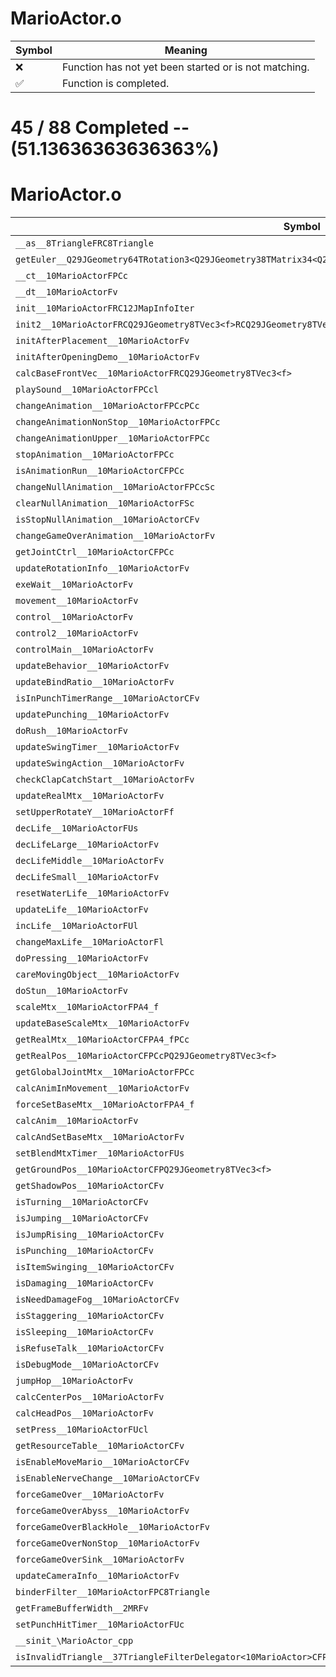 # MarioActor.o
| Symbol | Meaning 
| ------------- | ------------- 
| :x: | Function has not yet been started or is not matching. 
| :white_check_mark: | Function is completed. 


# 45 / 88 Completed -- (51.13636363636363%)
# MarioActor.o
| Symbol | Decompiled? |
| ------------- | ------------- |
| `__as__8TriangleFRC8Triangle` | :white_check_mark: |
| `getEuler__Q29JGeometry64TRotation3<Q29JGeometry38TMatrix34<Q29JGeometry13SMatrix34C<f>>>CFRQ29JGeometry8TVec3<f>` | :x: |
| `__ct__10MarioActorFPCc` | :white_check_mark: |
| `__dt__10MarioActorFv` | :x: |
| `init__10MarioActorFRC12JMapInfoIter` | :white_check_mark: |
| `init2__10MarioActorFRCQ29JGeometry8TVec3<f>RCQ29JGeometry8TVec3<f>l` | :white_check_mark: |
| `initAfterPlacement__10MarioActorFv` | :white_check_mark: |
| `initAfterOpeningDemo__10MarioActorFv` | :white_check_mark: |
| `calcBaseFrontVec__10MarioActorFRCQ29JGeometry8TVec3<f>` | :white_check_mark: |
| `playSound__10MarioActorFPCcl` | :white_check_mark: |
| `changeAnimation__10MarioActorFPCcPCc` | :white_check_mark: |
| `changeAnimationNonStop__10MarioActorFPCc` | :white_check_mark: |
| `changeAnimationUpper__10MarioActorFPCc` | :white_check_mark: |
| `stopAnimation__10MarioActorFPCc` | :white_check_mark: |
| `isAnimationRun__10MarioActorCFPCc` | :white_check_mark: |
| `changeNullAnimation__10MarioActorFPCcSc` | :white_check_mark: |
| `clearNullAnimation__10MarioActorFSc` | :x: |
| `isStopNullAnimation__10MarioActorCFv` | :white_check_mark: |
| `changeGameOverAnimation__10MarioActorFv` | :white_check_mark: |
| `getJointCtrl__10MarioActorCFPCc` | :white_check_mark: |
| `updateRotationInfo__10MarioActorFv` | :x: |
| `exeWait__10MarioActorFv` | :white_check_mark: |
| `movement__10MarioActorFv` | :white_check_mark: |
| `control__10MarioActorFv` | :white_check_mark: |
| `control2__10MarioActorFv` | :white_check_mark: |
| `controlMain__10MarioActorFv` | :white_check_mark: |
| `updateBehavior__10MarioActorFv` | :white_check_mark: |
| `updateBindRatio__10MarioActorFv` | :white_check_mark: |
| `isInPunchTimerRange__10MarioActorCFv` | :white_check_mark: |
| `updatePunching__10MarioActorFv` | :white_check_mark: |
| `doRush__10MarioActorFv` | :white_check_mark: |
| `updateSwingTimer__10MarioActorFv` | :white_check_mark: |
| `updateSwingAction__10MarioActorFv` | :white_check_mark: |
| `checkClapCatchStart__10MarioActorFv` | :x: |
| `updateRealMtx__10MarioActorFv` | :white_check_mark: |
| `setUpperRotateY__10MarioActorFf` | :x: |
| `decLife__10MarioActorFUs` | :white_check_mark: |
| `decLifeLarge__10MarioActorFv` | :white_check_mark: |
| `decLifeMiddle__10MarioActorFv` | :white_check_mark: |
| `decLifeSmall__10MarioActorFv` | :white_check_mark: |
| `resetWaterLife__10MarioActorFv` | :white_check_mark: |
| `updateLife__10MarioActorFv` | :white_check_mark: |
| `incLife__10MarioActorFUl` | :white_check_mark: |
| `changeMaxLife__10MarioActorFl` | :white_check_mark: |
| `doPressing__10MarioActorFv` | :white_check_mark: |
| `careMovingObject__10MarioActorFv` | :white_check_mark: |
| `doStun__10MarioActorFv` | :white_check_mark: |
| `scaleMtx__10MarioActorFPA4_f` | :white_check_mark: |
| `updateBaseScaleMtx__10MarioActorFv` | :white_check_mark: |
| `getRealMtx__10MarioActorCFPA4_fPCc` | :x: |
| `getRealPos__10MarioActorCFPCcPQ29JGeometry8TVec3<f>` | :x: |
| `getGlobalJointMtx__10MarioActorFPCc` | :x: |
| `calcAnimInMovement__10MarioActorFv` | :x: |
| `forceSetBaseMtx__10MarioActorFPA4_f` | :x: |
| `calcAnim__10MarioActorFv` | :x: |
| `calcAndSetBaseMtx__10MarioActorFv` | :x: |
| `setBlendMtxTimer__10MarioActorFUs` | :x: |
| `getGroundPos__10MarioActorCFPQ29JGeometry8TVec3<f>` | :x: |
| `getShadowPos__10MarioActorCFv` | :x: |
| `isTurning__10MarioActorCFv` | :white_check_mark: |
| `isJumping__10MarioActorCFv` | :x: |
| `isJumpRising__10MarioActorCFv` | :x: |
| `isPunching__10MarioActorCFv` | :x: |
| `isItemSwinging__10MarioActorCFv` | :x: |
| `isDamaging__10MarioActorCFv` | :x: |
| `isNeedDamageFog__10MarioActorCFv` | :x: |
| `isStaggering__10MarioActorCFv` | :x: |
| `isSleeping__10MarioActorCFv` | :x: |
| `isRefuseTalk__10MarioActorCFv` | :x: |
| `isDebugMode__10MarioActorCFv` | :white_check_mark: |
| `jumpHop__10MarioActorFv` | :x: |
| `calcCenterPos__10MarioActorFv` | :x: |
| `calcHeadPos__10MarioActorFv` | :x: |
| `setPress__10MarioActorFUcl` | :x: |
| `getResourceTable__10MarioActorCFv` | :x: |
| `isEnableMoveMario__10MarioActorCFv` | :x: |
| `isEnableNerveChange__10MarioActorCFv` | :x: |
| `forceGameOver__10MarioActorFv` | :x: |
| `forceGameOverAbyss__10MarioActorFv` | :x: |
| `forceGameOverBlackHole__10MarioActorFv` | :x: |
| `forceGameOverNonStop__10MarioActorFv` | :x: |
| `forceGameOverSink__10MarioActorFv` | :x: |
| `updateCameraInfo__10MarioActorFv` | :x: |
| `binderFilter__10MarioActorFPC8Triangle` | :x: |
| `getFrameBufferWidth__2MRFv` | :x: |
| `setPunchHitTimer__10MarioActorFUc` | :x: |
| `__sinit_\MarioActor_cpp` | :x: |
| `isInvalidTriangle__37TriangleFilterDelegator<10MarioActor>CFPC8Triangle` | :x: |
